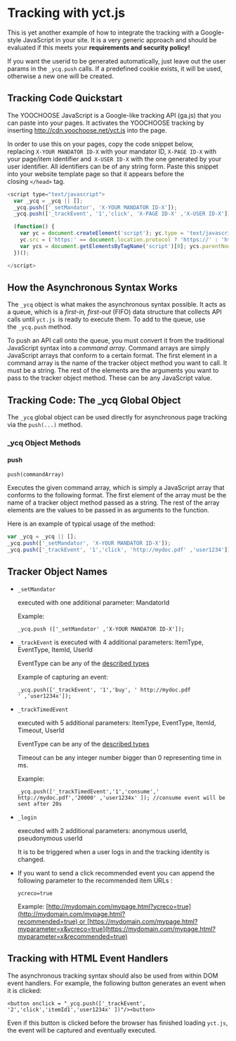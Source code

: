 # Tracking with yct.js

This is yet another example of how to integrate the tracking with a Google-style JavaScript in your site. It is a very generic approach and should be evaluated if this meets your **requirements and security policy!**

If you want the userid to be generated automatically, just leave out the user params in the `_ycq.push` calls. If a predefined cookie exists, it will be used, otherwise a new one will be created.

## Tracking Code Quickstart

The YOOCHOOSE JavaScript is a Google-like tracking API (ga.js) that you can paste into your pages. It activates the YOOCHOOSE tracking by inserting <http://cdn.yoochoose.net/yct.js> into the page.

In order to use this on your pages, copy the code snippet below, replacing `X-YOUR MANDATOR ID-X` with your mandator ID, `X-PAGE ID-X` with your page/item identifier and` X-USER ID-X` with the one generated by your user identifier. All identifiers can be of any string form. Paste this snippet into your website template page so that it appears before the closing `</head>` tag.

``` js
<script type="text/javascript">
  var _ycq = _ycq || [];
  _ycq.push(['_setMandator', 'X-YOUR MANDATOR ID-X']);
  _ycq.push(['_trackEvent', '1','click', 'X-PAGE ID-X' ,'X-USER ID-X']);

  (function() {
    var yc = document.createElement('script'); yc.type = 'text/javascript'; yc.async = true;
    yc.src = ('https:' == document.location.protocol ? 'https://' : 'http://') + 'cdn.yoochoose.net/yct.js';
    var ycs = document.getElementsByTagName('script')[0]; ycs.parentNode.insertBefore(yc, ycs);
  })();

</script>
```

## How the Asynchronous Syntax Works

The `_ycq` object is what makes the asynchronous syntax possible. It acts as a queue, which is a *first-in, first-out* (FIFO) data structure that collects API calls until `yct.js `is ready to execute them. To add to the queue, use the `_ycq.push` method.

To push an API call onto the queue, you must convert it from the traditional JavaScript syntax into a *command array*. Command arrays are simply JavaScript arrays that conform to a certain format. The first element in a command array is the name of the tracker object method you want to call. It must be a string. The rest of the elements are the arguments you want to pass to the tracker object method. These can be any JavaScript value.

## Tracking Code: The \_ycq Global Object

The `_ycq` global object can be used directly for asynchronous page tracking via the `push(...)` method. 

### \_ycq Object Methods

#### push

`push(commandArray)`

Executes the given command array, which is simply a JavaScript array that conforms to the following format. The first element of the array must be the name of a tracker object method passed as a string. The rest of the array elements are the values to be passed in as arguments to the function. 

Here is an example of typical usage of the method:

``` js
var _ycq = _ycq || [];
_ycq.push(['_setMandator', 'X-YOUR MANDATOR ID-X']);
_ycq.push(['_trackEvent', '1','click', 'http://mydoc.pdf' ,'user1234']);
```

## Tracker Object Names

- `_setMandator `

    executed with one additional parameter: MandatorId

    Example:

    `_ycq.push (['_setMandator' ,'X-YOUR MANDATOR ID-X']);`

- `_trackEvent`
    is executed with 4 additional parameters: ItemType, EventType, ItemId, UserId

    EventType can be any of the [described types](../user_guide/event_types.md) 

    Example of capturing an event:

    `_ycq.push(['_trackEvent', '1','buy', ' http://mydoc.pdf ' ,'user1234x']);`

- `_trackTimedEvent`

    executed with 5 additional parameters: ItemType, EventType, ItemId, Timeout, UserId

    EventType can be any of the [described types](../user_guide/event_types.md)

    Timeout can be any integer number bigger than 0 representing time in ms.

    Example:

    `_ycq.push(['_trackTimedEvent','1','consume',' http://mydoc.pdf','20000' ,'user1234x' ]); //consume event will be sent after 20s`

- `_login`

    executed with 2 additional parameters: anonymous userId, pseudonymous userId

    It is to be triggered when a user logs in and the tracking identity is changed.

- If you want to send a click recommended event you can append the following parameter to the recommended item URLs :

    `ycreco=true`

    Example: [http://mydomain.com/mypage.html?ycreco=true](http://mydomain.com/mypage.html?recommended=true) or [https://mydomain.com/mypage.html?myparameter=x&ycreco=true](https://mydomain.com/mypage.html?myparameter=x&recommended=true)

## Tracking with HTML Event Handlers

The asynchronous tracking syntax should also be used from within DOM event handlers. For example, the following button generates an event when it is clicked:

`<button onclick = "_ycq.push(['_trackEvent', '2','click','itemId1','user1234x' ])"/><button>`

Even if this button is clicked before the browser has finished loading `yct.js`, the event will be captured and eventually executed.
